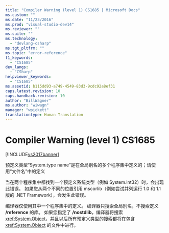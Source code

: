```yaml
---
title: "Compiler Warning (level 1) CS1685 | Microsoft Docs"
ms.custom: ""
ms.date: "11/23/2016"
ms.prod: "visual-studio-dev14"
ms.reviewer: ""
ms.suite: ""
ms.technology: 
  - "devlang-csharp"
ms.tgt_pltfrm: ""
ms.topic: "error-reference"
f1_keywords: 
  - "CS1685"
dev_langs: 
  - "CSharp"
helpviewer_keywords: 
  - "CS1685"
ms.assetid: b115dd93-a749-4549-83d3-9cdc92a8ef31
caps.latest.revision: 10
caps.handback.revision: 10
author: "BillWagner"
ms.author: "wiwagn"
manager: "wpickett"
translationtype: Human Translation
---
```

# Compiler Warning (level 1) CS1685
[!INCLUDE[vs2017banner](../../../csharp/includes/vs2017banner.md)]

预定义类型“System.type name”是在全局别名的多个程序集中定义的；请使用“文件名”中的定义  
  
 当在两个程序集中都找到一个预定义系统类型（例如 System.int32）时，会出现此错误。  如果您从两个不同的位置引用 mscorlib（例如尝试并列运行 1.0 和 1.1 版的 .NET Framework），会发生此错误。  
  
 编译器仅使用其中一个程序集中的定义。  编译器只搜索全局别名，不搜索定义 **\/reference** 的库。  如果您指定了 **\/nostdlib**，编译器将搜索 <xref:System.Object>，并且以后所有预定义类型的搜索都将在包含 <xref:System.Object> 的文件中进行。